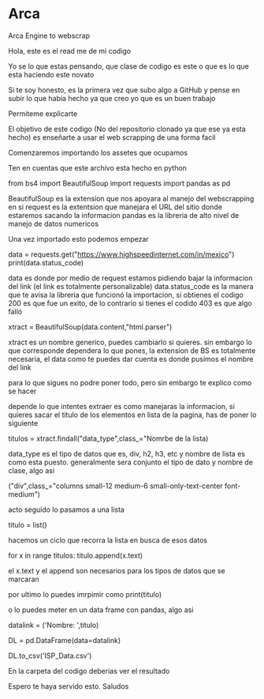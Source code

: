 # Arca
Arca Engine to webscrap

 Hola, este es el read me de mi codigo

 Yo se lo que estas pensando, que clase de codigo es este o que es lo que esta haciendo este novato

 Si te soy honesto, es la primera vez que subo algo a GitHub y pense en subir lo que habia hecho ya que creo yo que es un buen trabajo

 Permiteme explicarte 

El objetivo de este codigo (No del repositorio clonado ya que ese ya esta hecho) es enseñarte a usar el web scrapping de una forma facil

Comenzaremos importando los assetes que ocupamos

Ten en cuentas que este archivo esta hecho en python

from bs4 import BeautifulSoup
import requests
import pandas as pd

BeautifulSoup es la extension que nos apoyara al manejo del webscrapping en si
request es la extentsion que manejara el URL del sitio donde estaremos sacando la informacion
pandas es la libreria de alto nivel de manejo de datos numericos

Una vez importado esto podemos empezar 

data = requests.get("https://www.highspeedinternet.com/in/mexico")
print(data.status_code)

data es donde por medio de request estamos pidiendo bajar la informacion del link (el link es totalmente personalizable)
data.status_code es la manera que te avisa la libreria que funcionó la importacion, si obtienes el codigo 200 es que fue un exito, de lo contrario si tienes el codido 403 es que algo falló

xtract = BeautifulSoup(data.content,"html.parser")

xtract es un nombre generico, puedes cambiarlo si quieres. sin embargo lo que corresponde dependera lo que pones, la extension de BS es totalmente necesaria, el data como te puedes dar cuenta es donde pusimos el 
nombre del link

para lo que sigues no podre poner todo, pero sin embargo te explico como se hacer

depende lo que intentes extraer es como manejaras la informacion, si quieres sacar el titulo de los elementos en lista de la pagina, has de poner lo siguiente

titulos = xtract.findall("data_type",class_="Nomrbe de la lista)

data_type es el tipo de datos que es, div, h2, h3, etc y nombre de lista es como esta puesto. generalmente sera conjunto el tipo de dato y nombre de clase, algo asi

("div",class_="columns small-12 medium-6 small-only-text-center font-medium")

acto seguido lo pasamos a una lista

titulo = list()

hacemos un ciclo que recorra la lista en busca de esos datos

for x in range titulos:
     titulo.append(x.text)

el x.text y el append son necesarios para los tipos de datos que se marcaran

por ultimo lo puedes imrpimir como print(titulo)

o lo puedes meter en un data frame con pandas, algo asi 

datalink = ('Nombre: ',titulo)

DL = pd.DataFrame(data=datalink)

DL.to_csv('ISP_Data.csv')

En la carpeta del codigo deberias ver el resultado

Espero te haya servido esto. Saludos

